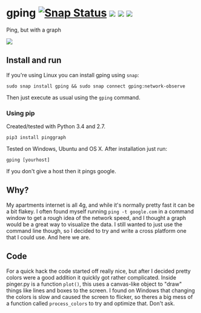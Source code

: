 # gping [![Snap Status](https://build.snapcraft.io/badge/orf/gping.svg)](https://build.snapcraft.io/user/orf/gping) ![](https://img.shields.io/pypi/v/pinggraph.svg) ![]( 	https://img.shields.io/pypi/pyversions/pinggraph.svg) ![](https://img.shields.io/pypi/format/pinggraph.svg)
Ping, but with a graph

![](/doc/readme_screencast.gif)

## Install and run

If you're using Linux you can install gping using `snap`:

`sudo snap install gping && sudo snap connect gping:network-observe`

Then just execute as usual using the `gping` command.

### Using pip

Created/tested with Python 3.4 and 2.7.

`pip3 install pinggraph`

Tested on Windows, Ubuntu and OS X. After installation just run:

`gping [yourhost]`

If you don't give a host then it pings google.

## Why?
My apartments internet is all 4g, and while it's normally pretty fast it can be a bit flakey. I often
found myself running `ping -t google.com` in a command window to get a rough idea of the network speed,
and I thought a graph would be a great way to visualize the data. I still wanted to just use the command
line though, so I decided to try and write a cross platform one that I could use. And here we are.


## Code
For a quick hack the code started off really nice, but after I decided pretty colors
were a good addition it quickly got rather complicated. Inside pinger.py
is a function `plot()`, this uses a canvas-like object to "draw" things like lines
and boxes to the screen. I found on Windows that changing the colors is slow and
caused the screen to flicker, so theres a big mess of a function called `process_colors`
to try and optimize that. Don't ask.
